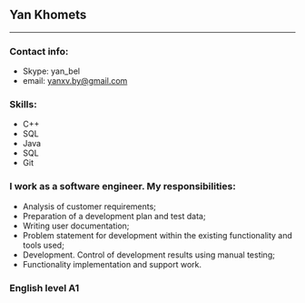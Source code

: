 ## Yan Khomets
---
### Contact info:
* Skype: yan_bel
* email: yanxv.by@gmail.com

### Skills:
* C++
* SQL
* Java
* SQL
* Git

### I work as a software engineer. My responsibilities:
* Analysis of customer requirements;
* Preparation of a development plan and test data;
* Writing user documentation;
* Problem statement for development within the existing functionality and tools used;
* Development. Control of development results using manual testing;
* Functionality implementation and support work. 

### English level A1
